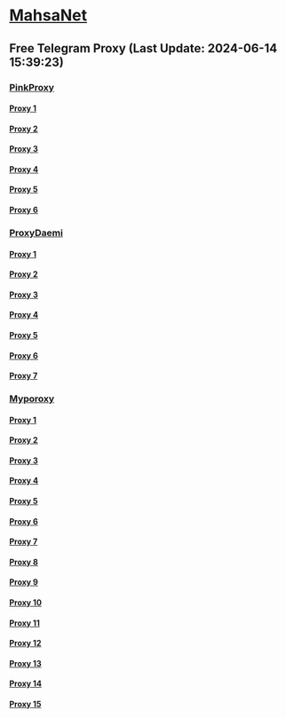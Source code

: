 
# [MahsaNet](https://t.me/mahsa_net)
## Free Telegram Proxy (Last Update: 2024-06-14 15:39:23)
### [PinkProxy](https://t.me/PinkProxy)
#### [Proxy 1](tg://proxy?server=108.165.67.7&port=7643&secret=7HQighJPBNMYVRNB6tdkVw)
#### [Proxy 2](tg://proxy?server=108.165.67.7&port=7643&secret=7HQighJPBNMYVRNB6tdkVw)
#### [Proxy 3](tg://proxy?server=94.177.51.37&port=777&secret=7HQighJPBNMYVRNB6tdkVw)
#### [Proxy 4](tg://proxy?server=103.69.224.133&port=666&secret=7HQighJPBNEnVRNB6tdkVw)
#### [Proxy 5](tg://proxy?server=94.177.51.37&port=777&secret=7HQighJPBNMYVRNB6tdkVw)
#### [Proxy 6](tg://proxy?server=103.69.224.189&port=6666&secret=7HQighJPBNEnVRNB6tdkVw)
### [ProxyDaemi](https://t.me/ProxyDaemi)
#### [Proxy 1](tg://proxy?server=103.69.224.189&port=6666&secret=7HQighJPBNEnVRNB6tdkVw)
#### [Proxy 2](tg://proxy?server=85.204.22.138&port=443&secret=7HQighJPBNMYVRNB6tdkVw)
#### [Proxy 3](tg://proxy?server=fastmcil.mci.newmcnew.co.uk.do_yo.want_to.clash_with.this.microsoft.com.there_is_no.place_nano.localhost.bing.com.count_with_me.cyou.com.now_sudo.rm_rf.ddns.net.we_are_here.again_to_fight.with_everyone.i_am.the_internet.special_wayairmcimci.emirblog.com.&port=80&secret=7HQighJPBNMYVRNB6tdkVw)
#### [Proxy 4](tg://proxy?server=li-map-01.ibehref.info.&port=8085&secret=7HQighJPBNMYVRNB6tdkVw)
#### [Proxy 5](tg://proxy?server=159.223.4.62&port=110&secret=7HQighJPBNMYVRNB6tdkVw)
#### [Proxy 6](tg://proxy?server=103.69.224.133&port=666&secret=7HQighJPBNEnVRNB6tdkVw)
#### [Proxy 7](tg://proxy?server=192.46.237.13&port=443&secret=7vCRJCbpAWDT0suzh-r-7q50Z2p1Lm9yZw)
### [Myporoxy](https://t.me/Myporoxy)
#### [Proxy 1](tg://proxy?server=Yahoo.com.cloudflare.com.www.dl.google.com.convertoring.top&port=7799&secret=6HQighJPCNNYVRNB6tdkAgBQ)
#### [Proxy 2](tg://proxy?server=Traffic.com.cloudflare.com.www.gmail.com.com.ajkapor.quest&port=7799&secret=6HQighJPCNNYVRNB6tdkAgBQ)
#### [Proxy 3](tg://proxy?server=Yahoo.com.cloudflare.com.www.dl.google.com.convertoring.top&port=7799&secret=6HQighJPCNNYVRNB6tdkAgBQ)
#### [Proxy 4](tg://proxy?server=Traffic.com.cloudflare.com.www.gmail.com.com.ajkapor.quest&port=7799&secret=6HQighJPCNNYVRNB6tdkAgBQ)
#### [Proxy 5](tg://proxy?server=Traffic.com.cloudflare.com.www.gmail.com.com.ajkapor.quest&port=7799&secret=6HQighJPCNNYVRNB6tdkAgBQ)
#### [Proxy 6](tg://proxy?server=Sometime.mom.cloudflare.com.www.gmail.com.web.rubika.ir.sometime.mom&port=7799&secret=7HQighJPBNMYVRNB6tdkVw)
#### [Proxy 7](tg://proxy?server=Traffic.com.cloudflare.com.www.gmail.com.com.ajkapor.quest&port=7799&secret=6HQighJPCNNYVRNB6tdkAgBQ)
#### [Proxy 8](tg://proxy?server=Sometime.mom.cloudflare.com.www.gmail.com.web.rubika.ir.sometime.mom&port=7799&secret=7HQighJPBNMYVRNB6tdkVw)
#### [Proxy 9](tg://proxy?server=Yahoo.com.cloudflare.com.www.dl.google.com.convertoring.top&port=7799&secret=6HQighJPCNNYVRNB6tdkAgBQ)
#### [Proxy 10](tg://proxy?server=Traffic.com.cloudflare.com.www.gmail.com.com.ajkapor.quest&port=7799&secret=6HQighJPCNNYVRNB6tdkAgBQ)
#### [Proxy 11](tg://proxy?server=Sometime.mom.cloudflare.com.www.gmail.com.web.rubika.ir.sometime.mom&port=7799&secret=7HQighJPBNMYVRNB6tdkVw)
#### [Proxy 12](tg://proxy?server=Yahoo.com.cloudflare.com.www.dl.google.com.convertoring.top&port=7799&secret=6HQighJPCNNYVRNB6tdkAgBQ)
#### [Proxy 13](tg://proxy?server=Traffic.com.cloudflare.com.www.gmail.com.com.ajkapor.quest&port=7799&secret=6HQighJPCNNYVRNB6tdkAgBQ)
#### [Proxy 14](tg://proxy?server=Sometime.mom.cloudflare.com.www.gmail.com.web.rubika.ir.sometime.mom&port=7799&secret=7HQighJPBNMYVRNB6tdkVw)
#### [Proxy 15](tg://proxy?server=Yahoo.com.cloudflare.com.www.dl.google.com.convertoring.top&port=7799&secret=6HQighJPCNNYVRNB6tdkAgBQ)

    